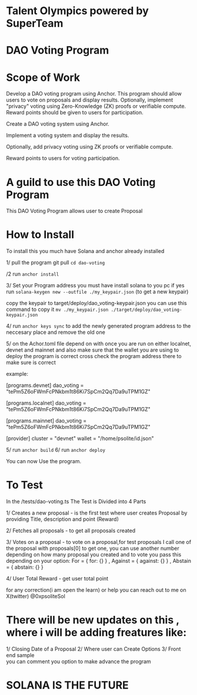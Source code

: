 
# Talent Olympics powered by SuperTeam
# DAO Voting Program 

# Scope of Work
Develop a DAO voting program using Anchor. This program should allow users to vote on proposals and display results. Optionally, implement "privacy" voting using Zero-Knowledge (ZK) proofs or verifiable compute. Reward points should be given to users for participation.

Create a DAO voting system using Anchor.

Implement a voting system and display the results.

Optionally, add privacy voting using ZK proofs or verifiable compute.

Reward points to users for voting participation.


# A guild to use this DAO Voting Program 

This DAO Voting Program  allows user to create Proposal


# How to Install 
To install this you much have Solana and anchor already installed 

1/ pull the program
git pull <github url>
`cd dao-voting`

/2 run `anchor install`

3/ Set your Program address
you must have install solana to you pc 
if yes run `solana-keygen new --outfile ./my_keypair.json` (to get a new keypair)

copy the keypair to target/deploy/dao_voting-keypair.json
you can use this command to copy it `mv ./my_keypair.json ./target/deploy/dao_voting-keypair.json`

4/ run `anchor keys sync` to add the newly generated program address to the neccesary place and remove the old one

5/ on the Achor.toml file depend on with once you are run on either localnet, devnet and mainnet
and also make sure that the wallet you are using to deploy the program is correct
cross check the program address there to make sure is correct

example:

[programs.devnet]
dao_voting = "tePm5Z6oFWmFcPNkbm1t86Ki7SpCm2Qq7Da9uTPM1GZ"

[programs.localnet]
dao_voting = "tePm5Z6oFWmFcPNkbm1t86Ki7SpCm2Qq7Da9uTPM1GZ"

[programs.mainnet]
dao_voting = "tePm5Z6oFWmFcPNkbm1t86Ki7SpCm2Qq7Da9uTPM1GZ"

[provider]
cluster = "devnet"
wallet = "/home/psolite/id.json"

5/ run `anchor build`
6/ run `anchor deploy`

You can now Use the program.

# To Test
In the /tests/dao-voting.ts
The Test is Divided into 4 Parts

1/ Creates a new proposal -  is the first test where user creates Proposal by providing
Title, description and point (Reward)

2/ Fetches all proposals -  to get all proposals created

3/ Votes on a proposal - to vote on a proposal,for test proposals I call one of the proposal with proposals[0] to get one, you can use another number depending on how many proposal you created and to vote you pass this depending on your option: For = { for: {} } , Against = { against: {} } , Abstain = { abstain: {} }

4/ User Total Reward - get user total point 

for any correction(i am open the learn) or help
you can reach out to me on X(twitter) @0xpsoliteSol

# There will be new updates on this , where i will be adding freatures like:
1/ Closing Date of a Proposal
2/ Where user can Create Options 
3/ Front end sample  
you can comment you option to make advance the program

# SOLANA IS THE FUTURE
